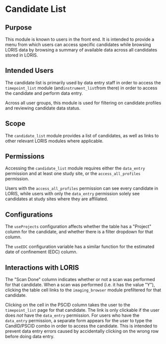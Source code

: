 # Candidate List

## Purpose

This module is known to users in the front end. It is intended to provide
a menu from which users can access specific candidates while browsing
LORIS data by browsing a summary of available data across all candidates
stored in LORIS.

## Intended Users

The candidate list is primarily used by data entry staff in order to
access the `timepoint_list` module (and`instrument_list`from there)
in order to access the candidate and perform data entry.

Across all user groups, this module is used for filtering on candidate
profiles and reviewing candidate data status.

## Scope

The `candidate_list` module provides a list of candidates, as well as
links to other relevant LORIS modules where applicable.

## Permissions

Accessing the `candidate_list` module requires either the `data_entry`
permission and at least one study site, or the `access_all_profiles`
permission.

Users with the `access_all_profiles` permission can see every candidate
in LORIS, while users with only the `data_entry` permission solely see
candidates at study sites where they are affiliated.

## Configurations

The `useProjects` configuration affects whether the table has a "Project"
column for the candidate, and whether there is a filter dropdown for
that column.

The `useEDC` configuration variable has a similar function for the
estimated date of confinement (EDC) column.

## Interactions with LORIS

The "Scan Done" column indicates whether or not a scan was performed
for that candidate. When a scan was performed (i.e. it has the value
"Y"), clicking the table cell links to the `imaging_browser` module
prefiltered for that candidate.

Clicking on the cell in the PSCID column takes the user to the
`timepoint_list` page for that candidate. The link is only clickable
if the user does *not* have the `data_entry` permission. For users
who have the `data_entry` permission, a separate form appears for the
user to type the CandID/PSCID combo in order to access the candidate.
This is intended to prevent data entry errors caused by accidentally
clicking on the wrong row before doing data entry.
